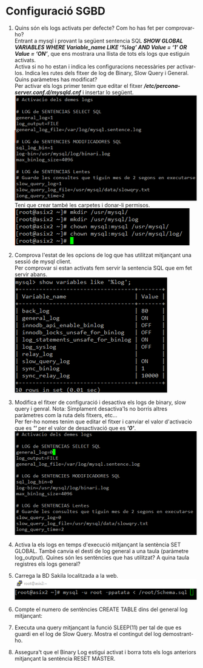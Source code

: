 # Configuració SGBD

1. Quins són els logs activats per defecte? Com ho has fet per comprovar-ho? </br>
Entrant a mysql i provant la següent sentencia SQL <b><i>SHOW GLOBAL VARIABLES WHERE Variable_name LIKE ‘%log’ AND Value = ‘1’ OR Value = ‘ON’</i></b>, que ens mostrara una llista de tots els logs que estiguin activats. </br>
Activa si no ho estan i indica les configuracions necessàries per activar-los. Indica les rutes dels fitxer de log de Binary, Slow Query i General. Quins paràmetres has modificat? </br>
Per activar els logs primer tenim que editar el fitxer  <b><i>/etc/percona-server.conf.d/mysqld.cnf</i></b> i insertar lo següent. </br>
![alt text](img/Screenshot_4.png) </br>
Teni que crear també les carpetes i donar-li permisos. </br>
![alt text](img/Screenshot_3.png) </br>

2. Comprova l'estat de les opcions de log que has utilitzat mitjançant una sessió de mysql client. </br>
Per comprovar si estan activats fem servir la sentencia SQL que em fet servir abans. </br>
![alt text](img/Screenshot_N1.png) </br>
3. Modifica el fitxer de configuració i desactiva els logs de binary, slow query i genral. Nota: Simplament desactiva'ls no borris altres paràmetres com la ruta dels fitxers, etc... </br>
Per fer-ho nomes tenim que editar el fitxer i canviar el valor d'activacio que es <b><i>''</i></b> per el valor de desactivació que es <b><i>'0'</i></b>. </br>
![alt text](img/Screenshot_N2.png) </br>

4. Activa la els logs en temps d'execució mitjançant la sentència SET GLOBAL. També canvia el destí de log general a una taula (paràmetre log_output). Quines són les sentències que has utilitzat? A quina taula registres els logs general? </br>


5. Carrega la BD Sakila localitzada a la web. </br>
![alt text](img/Screenshot_1.png) </br>

6. Compte el numero de sentències CREATE TABLE dins del general log mitjançant: </br>

7. Executa una query mitjançant la funció SLEEP(11) per tal de que es guardi en el log de Slow Query. Mostra el contingut del log demostrant-ho. </br>

8. Assegura't que el Binary Log estigui activat i borra tots els logs anteriors mitjançant la sentència RESET MASTER. </br>
